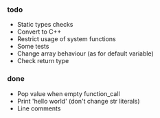 ### todo
+ Static types checks
+ Convert to C++ 
+ Restrict usage of system functions
+ Some tests
+ Change array behaviour (as for default variable)
+ Check return type

### done
+ Pop value when empty function_call
+ Print 'hello world' (don't change str literals)
+ Line comments